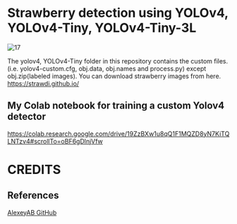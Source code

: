# Strawberry detection using YOLOv4, YOLOv4-Tiny, YOLOv4-Tiny-3L 

![17](https://user-images.githubusercontent.com/81719402/166265233-d46f779a-e128-4280-9602-7924a9cba31b.PNG)

The yolov4, YOLOv4-Tiny folder in this repository contains the custom files. (i.e. yolov4-custom.cfg, obj.data, obj.names and process.py) except obj.zip(labeled images).  You can download strawberry images from here.
https://strawdi.github.io/

## My Colab notebook for training a custom Yolov4 detector

https://colab.research.google.com/drive/19ZzBXw1u8qQ1F1MQZD8yN7KiTQLNTzv4#scrollTo=oBF6gDlnjVfw

# CREDITS 

## References

[AlexeyAB GitHub](https://github.com/AlexeyAB/darknet/)
